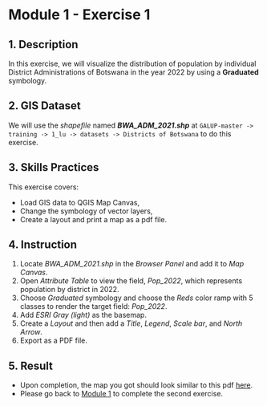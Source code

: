 # Module 1 - Exercise 1

## 1. Description

In this exercise, we will visualize the distribution of population by
individual District Administrations of Botswana in the year 2022 by using a
**Graduated** symbology.

## 2. GIS Dataset

We will use the _shapefile_ named **_BWA_ADM_2021.shp_** at
`GALUP-master -> training -> 1_lu -> datasets -> Districts of Botswana`
to do this exercise.

## 3. Skills Practices

This exercise covers:

- Load GIS data to QGIS Map Canvas,
- Change the symbology of vector layers,
- Create a layout and print a map as a pdf file.

## 4. Instruction

1. Locate _BWA_ADM_2021.shp_ in the _Browser Panel_ and add it to
   _Map Canvas_.
2. Open _Attribute Table_ to view the field, _Pop\_2022_, which represents
   population by district in 2022.
3. Choose _Graduated_ symbology and choose the _Reds_ color ramp with 5 classes
   to render the target field: _Pop\_2022_.
4. Add _ESRI Gray (light)_ as the basemap.
5. Create a _Layout_ and then add a _Title_, _Legend_, _Scale bar_, and
   _North Arrow_.
6. Export as a PDF file.

## 5. Result

- Upon completion, the map you got should look similar to this pdf
  [here](https://github.com/mogaetkpp/GALUP/blob/master/training/1_lu/pdf_maps/BWPopulationMap.pdf).
- Please go back to
  [Module 1](https://github.com/mogaetkpp/GALUP/blob/master/training/1_lu/modules/module1.md#4-exercises) to complete the second exercise.
